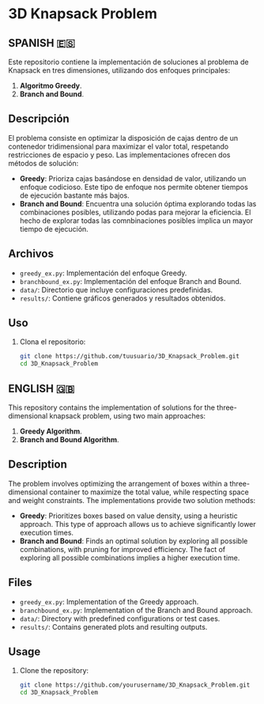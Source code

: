 # 3D Knapsack Problem

## SPANISH 🇪🇸
Este repositorio contiene la implementación de soluciones al problema de Knapsack en tres dimensiones, utilizando dos enfoques principales:
1. **Algoritmo Greedy**.
2. **Branch and Bound**.

## Descripción

El problema consiste en optimizar la disposición de cajas dentro de un contenedor tridimensional para maximizar el valor total, respetando restricciones de espacio y peso. Las implementaciones ofrecen dos métodos de solución:
- **Greedy**: Prioriza cajas basándose en densidad de valor, utilizando un enfoque codicioso. Este tipo de enfoque nos permite obtener tiempos de ejecución bastante más bajos.
- **Branch and Bound**: Encuentra una solución óptima explorando todas las combinaciones posibles, utilizando podas para mejorar la eficiencia. El hecho de explorar todas las comnbinaciones posibles implica un mayor tiempo de ejecución.

## Archivos

- `greedy_ex.py`: Implementación del enfoque Greedy.
- `branchbound_ex.py`: Implementación del enfoque Branch and Bound.
- `data/`: Directorio que incluye configuraciones predefinidas.
- `results/`: Contiene gráficos generados y resultados obtenidos.

## Uso

1. Clona el repositorio:
   ```bash
   git clone https://github.com/tuusuario/3D_Knapsack_Problem.git
   cd 3D_Knapsack_Problem
   
## ENGLISH 🇬🇧

This repository contains the implementation of solutions for the three-dimensional knapsack problem, using two main approaches:
1. **Greedy Algorithm**.
2. **Branch and Bound Algorithm**.

## Description

The problem involves optimizing the arrangement of boxes within a three-dimensional container to maximize the total value, while respecting space and weight constraints. The implementations provide two solution methods:
- **Greedy**: Prioritizes boxes based on value density, using a heuristic approach. This type of approach allows us to achieve significantly lower execution times.
- **Branch and Bound**: Finds an optimal solution by exploring all possible combinations, with pruning for improved efficiency. The fact of exploring all possible combinations implies a higher execution time.

## Files

- `greedy_ex.py`: Implementation of the Greedy approach.
- `branchbound_ex.py`: Implementation of the Branch and Bound approach.
- `data/`: Directory with predefined configurations or test cases.
- `results/`: Contains generated plots and resulting outputs.

## Usage

1. Clone the repository:
   ```bash
   git clone https://github.com/yourusername/3D_Knapsack_Problem.git
   cd 3D_Knapsack_Problem
